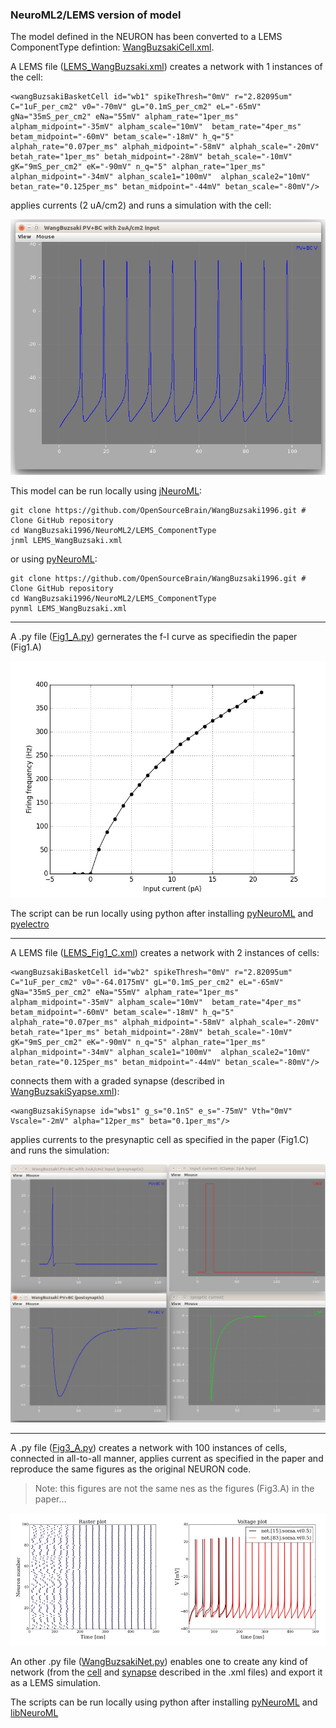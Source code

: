 ### NeuroML2/LEMS version of model 

The model defined in the NEURON has been converted to a LEMS ComponentType defintion: [WangBuzsakiCell.xml](https://github.com/OpenSourceBrain/WangBuzsaki1996/blob/master/NeuroML2/LEMS_ComponentType/WangBuzsakiCell.xml).

A LEMS file ([LEMS_WangBuzsaki.xml](https://github.com/OpenSourceBrain/WangBuzsaki1996/blob/master/NeuroML2/LEMS_ComponentType/LEMS_WangBuzsaki.xml)) creates a network with 1 instances of the cell:

    <wangBuzsakiBasketCell id="wb1" spikeThresh="0mV" r="2.82095um" C="1uF_per_cm2" v0="-70mV" gL="0.1mS_per_cm2" eL="-65mV" gNa="35mS_per_cm2" eNa="55mV" alpham_rate="1per_ms" alpham_midpoint="-35mV" alpham_scale="10mV"  betam_rate="4per_ms" betam_midpoint="-60mV" betam_scale="-18mV" h_q="5" alphah_rate="0.07per_ms" alphah_midpoint="-58mV" alphah_scale="-20mV" betah_rate="1per_ms" betah_midpoint="-28mV" betah_scale="-10mV"  gK="9mS_per_cm2" eK="-90mV" n_q="5" alphan_rate="1per_ms" alphan_midpoint="-34mV" alphan_scale1="100mV"  alphan_scale2="10mV" betan_rate="0.125per_ms" betan_midpoint="-44mV" betan_scale="-80mV"/>
                            
applies currents (2 uA/cm2) and runs a simulation with the cell:
  
![](https://raw.githubusercontent.com/OpenSourceBrain/WangBuzsaki1996/master/NeuroML2/LEMS_ComponentType/wangbuzsaki.png)
  
This model can be run locally using [jNeuroML](https://github.com/NeuroML/jNeuroML):
  
    git clone https://github.com/OpenSourceBrain/WangBuzsaki1996.git # Clone GitHub repository
    cd WangBuzsaki1996/NeuroML2/LEMS_ComponentType
    jnml LEMS_WangBuzsaki.xml
    
or using [pyNeuroML](https://github.com/NeuroML/pyNeuroML):
  
    git clone https://github.com/OpenSourceBrain/WangBuzsaki1996.git # Clone GitHub repository
    cd WangBuzsaki1996/NeuroML2/LEMS_ComponentType
    pynml LEMS_WangBuzsaki.xml

--------------------------------------------------------------------------------------------------------------

A .py file ([Fig1_A.py](https://github.com/OpenSourceBrain/WangBuzsaki1996/blob/master/NeuroML2/LEMS_ComponentType/Fig1_A.py)) gernerates the f-I curve as specifiedin the paper (Fig1.A)

![](https://raw.githubusercontent.com/OpenSourceBrain/WangBuzsaki1996/master/NeuroML2/LEMS_ComponentType/f-I_cure.png)

The script can be run locally using python after installing [pyNeuroML](https://github.com/NeuroML/pyNeuroML) and [pyelectro](https://github.com/NeuralEnsemble/pyelectro)
  
--------------------------------------------------------------------------------------------------------------

A LEMS file ([LEMS_Fig1_C.xml](https://github.com/OpenSourceBrain/WangBuzsaki1996/blob/master/NeuroML2/LEMS_ComponentType/LEMS_Fig1_C.xml)) creates a network with 2 instances of cells:

    <wangBuzsakiBasketCell id="wb2" spikeThresh="0mV" r="2.82095um" C="1uF_per_cm2" v0="-64.0175mV" gL="0.1mS_per_cm2" eL="-65mV" gNa="35mS_per_cm2" eNa="55mV" alpham_rate="1per_ms" alpham_midpoint="-35mV" alpham_scale="10mV"  betam_rate="4per_ms" betam_midpoint="-60mV" betam_scale="-18mV" h_q="5" alphah_rate="0.07per_ms" alphah_midpoint="-58mV" alphah_scale="-20mV" betah_rate="1per_ms" betah_midpoint="-28mV" betah_scale="-10mV"  gK="9mS_per_cm2" eK="-90mV" n_q="5" alphan_rate="1per_ms" alphan_midpoint="-34mV" alphan_scale1="100mV"  alphan_scale2="10mV" betan_rate="0.125per_ms" betan_midpoint="-44mV" betan_scale="-80mV"/>

connects them with a graded synapse (described in [WangBuzsakiSyapse.xml](https://github.com/OpenSourceBrain/WangBuzsaki1996/blob/master/NeuroML2/LEMS_ComponentType/WangBuzsakiSynapse.xml)):

    <wangBuzsakiSynapse id="wbs1" g_s="0.1nS" e_s="-75mV" Vth="0mV" Vscale="-2mV" alpha="12per_ms" beta="0.1per_ms"/>

applies currents to the presynaptic cell as specified in the paper (Fig1.C) and runs the simulation:

![](https://raw.githubusercontent.com/OpenSourceBrain/WangBuzsaki1996/master/NeuroML2/LEMS_ComponentType/wangbuzsakisynapse.png)

--------------------------------------------------------------------------------------------------------------

A .py file ([Fig3_A.py](https://github.com/OpenSourceBrain/WangBuzsaki1996/blob/master/NeuroML2/LEMS_ComponentType/Fig3_A.py)) creates a network with 100 instances of cells, connected in all-to-all manner, applies current as specified in the paper and reproduce the same figures as the original NEURON code.
> Note: this figures are not the same nes as the figures (Fig3.A) in the paper...

![](https://raw.githubusercontent.com/OpenSourceBrain/WangBuzsaki1996/master/NeuroML2/LEMS_ComponentType/wangbuzsakinetwork.png)

An other .py file ([WangBuzsakiNet.py](https://github.com/OpenSourceBrain/WangBuzsaki1996/blob/master/NeuroML2/LEMS_ComponentType/WangBuzsakiNet.py)) enables one to create any kind of network (from the [cell](https://github.com/OpenSourceBrain/WangBuzsaki1996/blob/master/NeuroML2/LEMS_ComponentType/WangBuzsakiCell.xml) and [synapse](https://github.com/OpenSourceBrain/WangBuzsaki1996/blob/master/NeuroML2/LEMS_ComponentType/WangBuzsakiSynapse.xml) described in the .xml files) and export it as a LEMS simulation.

The scripts can be run locally using python after installing [pyNeuroML](https://github.com/NeuroML/pyNeuroML) and [libNeuroML](https://github.com/NeuralEnsemble/libNeuroML)







